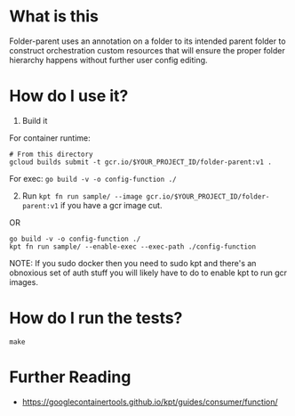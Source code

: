 # What is this

Folder-parent uses an annotation on a folder to its intended parent folder to construct orchestration custom resources that will ensure the proper folder hierarchy happens without further user config editing.

# How do I use it?

1. Build it

For container runtime:

```
# From this directory
gcloud builds submit -t gcr.io/$YOUR_PROJECT_ID/folder-parent:v1 .
```

For exec: `go build -v -o config-function ./`

2. Run `kpt fn run sample/ --image gcr.io/$YOUR_PROJECT_ID/folder-parent:v1` if you have a gcr image cut.

OR

```
go build -v -o config-function ./
kpt fn run sample/ --enable-exec --exec-path ./config-function
```

NOTE: If you sudo docker then you need to sudo kpt and there's an obnoxious set of auth stuff you will likely have to do to enable kpt to run gcr images.

# How do I run the tests?

`make`

# Further Reading

- https://googlecontainertools.github.io/kpt/guides/consumer/function/